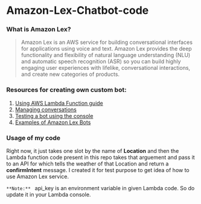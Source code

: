 # Amazon-Lex-Chatbot-code

### What is Amazon Lex?

> Amazon Lex is an AWS service for building conversational interfaces for applications using voice and text. Amazon Lex provides the deep functionality and flexibility of natural language understanding (NLU) and automatic speech recognition (ASR) so you can build highly engaging user experiences with lifelike, conversational interactions, and create new categories of products.


### Resources for creating own custom bot: 
1. [Using AWS Lambda Function guide](https://docs.aws.amazon.com/lexv2/latest/dg/lambda.html)
2. [Managing conversations](https://docs.aws.amazon.com/lexv2/latest/dg/using-conversations.html)
3. [Testing a bot using the console](https://docs.aws.amazon.com/lexv2/latest/dg/build-test.html)
4. [Examples of Amazon Lex Bots](https://docs.aws.amazon.com/lex/latest/dg/additional-exercises.html)

### Usage of my code
Right now, it just takes one slot by the name of **Location** and then the Lambda function code present in this repo takes that arguement and pass it to an API for which tells the weather of that Location and return a **confirmIntent** message. I created it for test purpose to get idea of how to use Amazon Lex service. 

```**Note:** ``` api_key is an environment variable in given Lambda code. So do update it in your Lambda console. 
